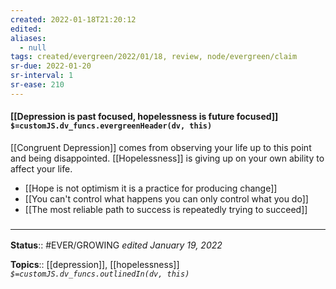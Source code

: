 ```yaml
---
created: 2022-01-18T21:20:12 
edited: 
aliases:
  - null
tags: created/evergreen/2022/01/18, review, node/evergreen/claim
sr-due: 2022-01-20
sr-interval: 1
sr-ease: 210
---
```


#### [[Depression is past focused, hopelessness is future focused]] `$=customJS.dv_funcs.evergreenHeader(dv, this)`

[[Congruent Depression]] comes from observing your life up to this point and being disappointed.
[[Hopelessness]] is giving up on your own ability to affect your life.

- [[Hope is not optimism it is a practice for producing change]]
- [[You can't control what happens you can only control what you do]]
- [[The most reliable path to success is repeatedly trying to succeed]]

### <hr class="footnote"/>

**Status**:: #EVER/GROWING
*edited January 19, 2022*

**Topics**:: [[depression]], [[hopelessness]]
*`$=customJS.dv_funcs.outlinedIn(dv, this)`*


